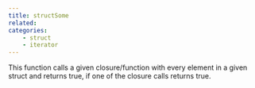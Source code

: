 ```yaml
---
title: structSome
related:
categories:
    - struct
    - iterator
---
```


This function calls a given closure/function with every element in a given struct and returns true, if one of the closure calls returns true.
